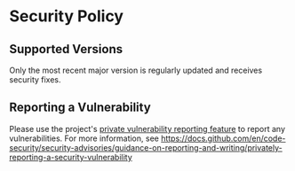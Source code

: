 # Security Policy

## Supported Versions

Only the most recent major version is regularly updated and receives security fixes.

## Reporting a Vulnerability

Please use the project's [private vulnerability reporting feature](https://github.com/medizininformatik-initiative/feasibility-backend/security/advisories)
to report any vulnerabilities. For more information, see <https://docs.github.com/en/code-security/security-advisories/guidance-on-reporting-and-writing/privately-reporting-a-security-vulnerability>